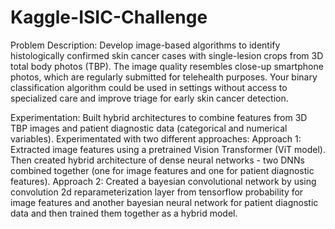 # Kaggle-ISIC-Challenge
Problem Description: Develop image-based algorithms to identify histologically confirmed skin cancer cases with single-lesion crops from 3D total body photos (TBP). The image quality resembles close-up smartphone photos, which are regularly submitted for telehealth purposes. Your binary classification algorithm could be used in settings without access to specialized care and improve triage for early skin cancer detection.

Experimentation: Built hybrid architectures to combine features from 3D TBP images and patient diagnostic data (categorical and numerical variables). Experimentated with two different approaches:
Approach 1: Extracted image features using a pretrained Vision Transformer (ViT model). Then created hybrid architecture of dense neural networks - two DNNs combined together (one for image features and one for patient diagnostic features).
Approach 2: Created a bayesian convolutional network by using convolution 2d reparameterization layer from tensorflow probability for image features and another bayesian neural network for patient diagnostic data and then trained them together as a hybrid model.
